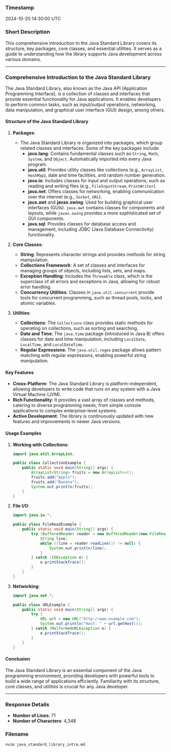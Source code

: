 ### Timestamp
2024-10-20 14:30:00 UTC

### Short Description
This comprehensive introduction to the Java Standard Library covers its structure, key packages, core classes, and essential utilities. It serves as a guide to understanding how the library supports Java development across various domains.

---

### Comprehensive Introduction to the Java Standard Library

The Java Standard Library, also known as the Java API (Application Programming Interface), is a collection of classes and interfaces that provide essential functionality for Java applications. It enables developers to perform common tasks, such as input/output operations, networking, data manipulation, and graphical user interface (GUI) design, among others. 

#### Structure of the Java Standard Library

1. **Packages**: 
   - The Java Standard Library is organized into packages, which group related classes and interfaces. Some of the key packages include:
     - **java.lang**: Contains fundamental classes such as `String`, `Math`, `System`, and `Object`. Automatically imported into every Java program.
     - **java.util**: Provides utility classes like collections (e.g., `ArrayList`, `HashMap`), date and time facilities, and random number generation.
     - **java.io**: Includes classes for input and output operations, such as reading and writing files (e.g., `FileInputStream`, `PrintWriter`).
     - **java.net**: Offers classes for networking, enabling communication over the internet (e.g., `Socket`, `URL`).
     - **java.awt** and **javax.swing**: Used for building graphical user interfaces (GUIs). `java.awt` contains classes for components and layouts, while `javax.swing` provides a more sophisticated set of GUI components.
     - **java.sql**: Provides classes for database access and management, including JDBC (Java Database Connectivity) functionality.

2. **Core Classes**:
   - **String**: Represents character strings and provides methods for string manipulation.
   - **Collections Framework**: A set of classes and interfaces for managing groups of objects, including lists, sets, and maps.
   - **Exception Handling**: Includes the `Throwable` class, which is the superclass of all errors and exceptions in Java, allowing for robust error handling.
   - **Concurrency Utilities**: Classes in `java.util.concurrent` provide tools for concurrent programming, such as thread pools, locks, and atomic variables.

3. **Utilities**:
   - **Collections**: The `Collections` class provides static methods for operating on collections, such as sorting and searching.
   - **Date and Time**: The `java.time` package (introduced in Java 8) offers classes for date and time manipulation, including `LocalDate`, `LocalTime`, and `LocalDateTime`.
   - **Regular Expressions**: The `java.util.regex` package allows pattern matching with regular expressions, enabling powerful string manipulation.

#### Key Features

- **Cross-Platform**: The Java Standard Library is platform-independent, allowing developers to write code that runs on any system with a Java Virtual Machine (JVM).
- **Rich Functionality**: It provides a vast array of classes and methods, catering to diverse programming needs, from simple console applications to complex enterprise-level systems.
- **Active Development**: The library is continuously updated with new features and improvements in newer Java versions.

#### Usage Examples

1. **Working with Collections**:
   ```java
   import java.util.ArrayList;

   public class CollectionExample {
       public static void main(String[] args) {
           ArrayList<String> fruits = new ArrayList<>();
           fruits.add("Apple");
           fruits.add("Banana");
           System.out.println(fruits);
       }
   }
   ```

2. **File I/O**:
   ```java
   import java.io.*;

   public class FileReadExample {
       public static void main(String[] args) {
           try (BufferedReader reader = new BufferedReader(new FileReader("file.txt"))) {
               String line;
               while ((line = reader.readLine()) != null) {
                   System.out.println(line);
               }
           } catch (IOException e) {
               e.printStackTrace();
           }
       }
   }
   ```

3. **Networking**:
   ```java
   import java.net.*;

   public class URLExample {
       public static void main(String[] args) {
           try {
               URL url = new URL("http://www.example.com");
               System.out.println("Host: " + url.getHost());
           } catch (MalformedURLException e) {
               e.printStackTrace();
           }
       }
   }
   ```

#### Conclusion

The Java Standard Library is an essential component of the Java programming environment, providing developers with powerful tools to build a wide range of applications efficiently. Familiarity with its structure, core classes, and utilities is crucial for any Java developer.

---

### Response Details
- **Number of Lines**: 71
- **Number of Characters**: 4,348

### Filename
```bash
nvim java_standard_library_intro.md
```
